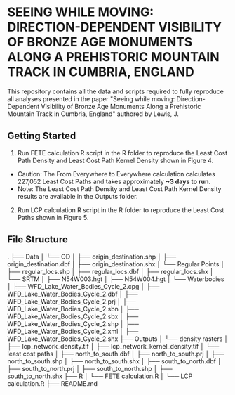 # SEEING WHILE MOVING: DIRECTION-DEPENDENT VISIBILITY OF BRONZE AGE MONUMENTS ALONG A PREHISTORIC MOUNTAIN TRACK IN CUMBRIA, ENGLAND

This repository contains all the data and scripts required to fully reproduce all analyses presented in the paper "Seeing while moving: Direction-Dependent Visibility of Bronze Age Monuments Along a Prehistoric Mountain Track in Cumbria, England" authored by Lewis, J. 


Getting Started
---------------

1. Run FETE calculation R script in the R folder to reproduce the Least Cost Path Density and Least Cost Path Kernel Density shown in Figure 4.
  * Caution: The From Everywhere to Everywhere calculation calculates 227,052 Least Cost Paths and takes approximately **~3 days to run.** 
  * Note: The Least Cost Path Density and Least Cost Path Kernel Density results are available in the Outputs folder. 
  
2. Run LCP calculation R script in the R folder to reproduce the Least Cost Paths shown in Figure 5. 

File Structure
---------------

  .
  ├── Data
  │   └── OD
  │       ├── origin_destination.shp
  │       ├── origin_destination.dbf
  │       ├── origin_destination.shx
  │   └── Regular Points
  │       ├── regular_locs.shp
  │       ├── regular_locs.dbf
  │       ├── regular_locs.shx
  │   └── SRTM
  │       ├── N54W003.hgt
  │       ├── N54W004.hgt
  │   └── Waterbodies
  │       ├── WFD_Lake_Water_Bodies_Cycle_2.cpg
  │       ├── WFD_Lake_Water_Bodies_Cycle_2.dbf
  │       ├── WFD_Lake_Water_Bodies_Cycle_2.prj
  │       ├── WFD_Lake_Water_Bodies_Cycle_2.sbn
  │       ├── WFD_Lake_Water_Bodies_Cycle_2.sbx
  │       ├── WFD_Lake_Water_Bodies_Cycle_2.shp
  │       ├── WFD_Lake_Water_Bodies_Cycle_2.xml
  │       ├── WFD_Lake_Water_Bodies_Cycle_2.shx
  ├── Outputs
  │   └── density rasters
  │       ├── lcp_network_density.tif
  │       ├── lcp_network_kernel_density.tif
  │   └── least cost paths
  │       ├── north_to_south.dbf
  │       ├── north_to_south.prj
  │       ├── north_to_south.shp
  │       ├── north_to_south.shx
  │       ├── south_to_north.dbf
  │       ├── south_to_north.prj
  │       ├── south_to_north.shp
  │       ├── south_to_north.shx
  ├── R
  │   └── FETE calculation.R
  │   └── LCP calculation.R
  ├── README.md


